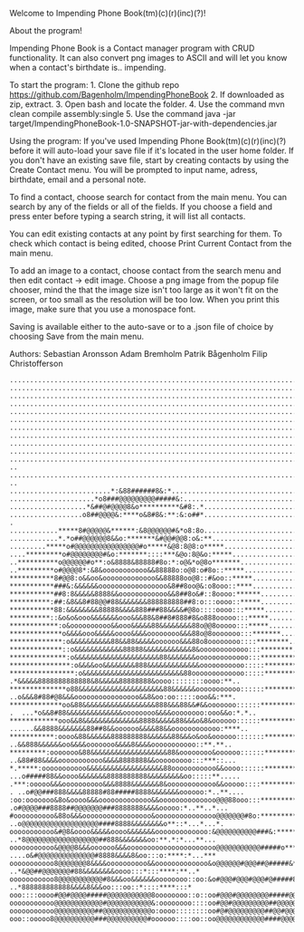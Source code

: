 Welcome to Impending Phone Book(tm)(c)(r)(inc)(?)!

About the program!

Impending Phone Book is a Contact manager program with CRUD functionality. It can also convert png images to ASCII and will let you know when a contact's birthdate is.. impending.

To start the program:
	1. Clone the github repo https://github.com/Bagenholm/ImpendingPhoneBook
	2. If downloaded as zip, extract. 
	3. Open bash and locate the folder.
	4. Use the command 
		mvn clean compile assembly:single
	5. Use the command
		java -jar target/ImpendingPhoneBook-1.0-SNAPSHOT-jar-with-dependencies.jar
		

Using the program:
If you've used Impending Phone Book(tm)(c)(r)(inc)(?) before it will auto-load your save file if it's located in the user home folder. 
If you don't have an existing save file, start by creating contacts by using the Create Contact menu. 
You will be prompted to input name, adress, birthdate, email and a personal note. 
	
To find a contact, choose search for contact from the main menu. You can search by any of the fields or all of the fields. 
If you choose a field and press enter before typing a search string, it will list all contacts.
	
You can edit existing contacts at any point by first searching for them. 
To check which contact is being edited, choose Print Current Contact from the main menu.
	
To add an image to a contact, choose contact from the search menu and then edit contact -> edit image. 
Choose a png image from the popup file chooser, mind the that the image size isn't too large as it won't fit on the screen, 
or too small as the resolution will be too low. When you print this image, make sure that you use a monospace font.

Saving is available either to the auto-save or to a .json file of choice by choosing Save from the main menu.


Authors:
Sebastian Aronsson
Adam Bremholm
Patrik Bågenholm
Filip Christofferson

		
    ..............................................................................................................................................................................................................................................................................
    ..........................................................................................................................................................................................................................................:&&&&&oo:***........................
    ..............................................................................................................................................................................................................................*o**:o:**&o88&&&&88888&8&&ooo:*.....*...........
    ............................................................................................................................................................................................................................*o&&oo:**&oo8#88&&##8888&88#88&o:ooooo:*..........
    .....................................................................................................................................................................................................................*o8###8888&&o*oo&88#8888#888888&8888888&o:*.*:oo*........
    ..................................................................................................................................................................................................................*&&&ooooo&&&888oo888##########888888###8&oo&o:****o.........
    .................................................................................................................................................................................................................88&&#@@##88####@###########@##@###888@@@#888&8&:****.........
    ...............................................................................................................................................................................................................o8&8@#####8#@########88#####8###8##88#@@@@@###88&&*.*..........
    ..............................................................................................................................................................................................................o8@@###8#####8#8##888888888888&&&&&&&&&8##@@@##888&o*...........
    .............................................................................................................................................................................................................&####8#88@@@###888&&&&oooooooooooo:ooooooo&888888888&&o:.........
    ............................................................................................................................................................................................................8#88#88###@#88&&&oooooooooooooo::::::::::::o&&8888888&&oo:..... ..
    ...........................................................................................................................................................................................................8#@&8@#@@@#8&ooooooooooooooooooo:::::::::::*:oo&&&888&&&&o&o*.. .. 
    .........................*:&88######8&:*..................................................................................................................................................................o8@&&#@@@#&oooooooooooooooooooooo:::::::::****:oo&&&&&&&&ooooo:.    
    .....................*o8###@@@@@@@@@#####&:...............................................................................................................................................................&&8&8@@@8&oooooooooooooooooooooooo:::::::**..*::ooo&&&oo&&&&&oo.    
    ...................*&##@#@@@@8&o**********&#8:.*..........................................................................................................................................................&&88##@8&ooooooooooooooooooooooooo:::::::*...**::ooooooo&&o&o&o..   
    ..................o8##@@@@&:****o&8#8&:**:&:o##*..........................................................................................................................................................&888#@8&oooooooooooooooooooooooo::::::::****.**::ooooo&&oo&&&oo. .  
    ............*****8#@@@@@&******:&8@@@@@@#&*o8:8o................................................................**********:ooo:***........................................................................&&88#8&ooooooooooooooooooo::::::::::::::*******::ooo&&&&&oooo&&o.   
    ............*.*o##@@@@@@8&&o:*******&#@@#@@8:o&:**...........................................................**:oooo&88&&oo8#88&&&o*......................................................................&8&88&oooooooooooooooooooooooo::::::::::********:o&&&&&&oooo:oo:..  
    .........*****o#@@@@@@@@@@@@@@@@#o*****&@8:8@8:o*****......................................................*:o&&&&&&&888#88##8888&&&:**..................................................................*88#88&ooooooooooooooooooooooooooooo&&&ooo:**.*****:&888&&&oooo::..  
    ....*********o#@@@@@@@@#&o:*******::::***&@o:8@&o:*****...................................................**:oo&8########8888###88&oo:**.................................................................o88#88ooooooooooooooooooooo&&&8888888888888#@###8o&&&&88888&o&oo:..  
    ..**********o@@@@@@#o**:o&8888&88888#8o:*:o@&*o@8o*******................................................**::oo&8#@#888&&oo&&&88888&o::*......................................o&&&&o:*...................*o&##8ooooooo&&&&&o&&&&&&&&8##8888&&&&&&&&&&8@8::::o&88&8#8&&&8&o*.  
    ..*********o#@@@@8*:&8&ooooooooooo&&88888o:o@8:o#8o::*****..............................................***::o&88&&ooooooooooooooo&&&o:*...................................:8@@##8888&:*...................&@@8oo&88#####8888888###@#888888888888888&&#&ooo::::&8888##&o*:..  
    ***********8#@@8:o&&oo&ooooooooooooo&&88888oo@8::#&oo::*****..........................................****:o&88&ooooooooooooo::::oooo&&:**............................**:o8#@@@@##88##8o:*.................&#@88##8888888##@@@@888##&88888&&8#@#888888#oo:*....*o&8&oooo&&o.  
    ***********###&:&&&&&&ooooooooooooooooo&8##8oo@&:o8ooo::****.........................................***:oo88&ooooooooooooooo:::::oooo&&o**.........................*o&&8#@@@@@@@@@@@@@@8o:*...............&@@888888&88##@##@8oooo##&&&&88&&&&&&oo&oo&&:::**...*:o&&ooo:*o&*  
    ***********##8:8&&&&&8888&&oooooooooooo&&8##8o&#::8oooo:******....................................*****:o&88&ooooooooooooooooo:::o:o:oo&&:**......................*o&&8#@@@@##88&&ooooo8@#8&:*...........&@@@888888#8#@@@#88#oooooo#8&&&&&&oooooooooo8::::****..*:&8ooo::.o:. 
    **********:##:&8&&8#88@@#88&&&&&&&888888888##8:o:::oooo::*****.................................********:&88&oooooo&&oooooooooooo::::ooo&&&:**...................*o&8#@@88&&&&&&ooo::::::o8888&:............*#8&&8#888&&&&&&88oooo::o8#&oooooooooo:o8o:**::********o&&&&oo:*:  
    ***********88:&&&&&&&&88888&&&&888###88&&&&#@8o::::oooo:::*****.................................*******o888&&88888888&&oooo&8888&&ooooo&&&&:**.................:&8#@@&ooooooooooooo:::::::&8888&:...........o&&&&&&&&oooooo#&ooo::::o&&88&&&&&88&oo::::*:*********:ooo&&&o**  
    **********::&o&o&ooo&&&&&&&ooo&&&88&8##8#888#8&o888ooooo:::*****..............................*********o88@88&&888##8888&8&&8#88&&&&8#8&88&:******............:&8#@@&oooooooooooooo::::::::o8#888&*..........&&oooooooooo&#&ooooo:::*:oo&&&&&&&ooo:::::::*********::::o&&o*.  
    ************:o&oooooooooo&&ooo&&&&&88&&&&&&&&88o@@8ooooo:::*****.............................**********:&##888888888&8&ooo8&&&888888&8#88#8:**********.......*o8#@@&o&&&oooooooooooo:::::::o&#@@88&o..........o88oooo&8#8&&&&&ooooo&ooo:oooooooooo::::::*********:oo:oo:***.  
    *************o&&&&ooo&&&&&oooo&&&&oooooooo&&&88o@8ooooooo:::*******......................************::o8##&&&&&&&&&&8oo:o&&oooo&o&&&&&8@##&::::*********..**:&@@@8&&&&&&oooooooooooo::::::o&#@@##8&*.........*&&&oo&&&&&&&88#88&&&&88&&&oooooooooo::::**:*******:o&o::**..   
    *************:o&&&&&&&&&&88&&88&&&&&oooooo&&&88o8oooooooo::::********.................************::::o&8#&ooo&&&&&&&&&ooooo&&&&&oo&oooo###&oo:**************o#@@@8&&&&&&&ooooooooooooooo:::o8@@#8&*...........o&&&&ooooo&&&8#88888&&oooooooooooooooo::::::******:oo:*****.   
    *************::o&&&&&&&&&&&&88888&&&&&&&&&&&&8&oooooooooooo:::********................**************::o&88&oooooooo&&888&88&&ooooo::oooo888&oo:::************:&@@@#8&&&&&&&&&&&&&&8888&oooo::&#@@8:.............&&&oooooo&&&&&8888888&&&oooooooooooooo::::::***:::o:*o:*..    
    **************:o&&&&&&&&&&&&&&&&&&&&&88&&&&&&&ooooooooooooo:::*********..............****************::o&&ooooooooo&&&o&&&&oooooooo::ooo&&&&oooo:::::*********o#@@@8&8#@@@#88&&&&&8##@#88&o::o#@#8o..............&&oooooooo&&8888888888&&ooo&&&&&&ooooo:::::::::::::.&&:.     
    ***************:o&&&&oo&&&&&&&&888&&&&&&&&&&&&&ooooooooooo:::::********..............****************::oo&&&&&&&&o&&&&&&&&ooooooooooooo&&oo&ooooo:::::::*******o8@@@8888#@@##8&ooo&888&&ooo:::&8o&:..............o&&&&oo&&&&8888&&&&8&&&&&&&888888&&ooo::::::::::oo:*oo..     
    ****************:o&&&&&&&&&&&&&&&&&&&&&&&&&88ooooooooooooo:::::*********..............***************:::oo&&&&o&&&888&&&&&&88&&oooooooo&&oo&oooooo::::::*******:&@@@888#888888&ooooooooooo::::o8&o*...........  .*&&&&&8888888888888&8&&&&&88888888&oooo::::::::oooo:**..     
    **************o88&&&&&&&&&&&&&&&&&&&&&88&&&&&&ooooooooooo::::::*********..............***************::::o&&&&&&&oooo&&&oooooooooooooo&ooo&&ooooooo:::::********o&@@8&&&&&&&&&&oooooooooo:::::o&&:*...........  ..o&&&8#88#@8&&&oooooooooooooooo&&8&oo:oo:::::ooo&&:***.      
    *************oo&88&&&&&&&&&&&&&&&&&&888&&&88&&#&&ooooooo::::::************............**************::::::o&&&&&&&oooooooooooooooooooo&&&&&&ooooooo:::::*********:&@8&&&&&&&8&&ooooo&&&&oo::::o&::......... .  ...*o&&8#88&&&&&&&&&&&&&&oooooooo&&&&oooooooo:ooo&&o:*.*..     
    ************ooo&&8&&&&&&&&&&&&&&8888&&&&&88&&&o&8&oooooo::::::**************..........****************:::::o8888&&&&oooooooooo&&&&&&&&8&&&&oooooooo:::::**********:88&&&&&&&8#@#88##8&&&&oo:::o&*...........  ......&&8888&&&&&&&88##8&&oooooo&&&&88&&oooooooooooo:****..     
    ***********:oooo&88&&&&&&888888888&&&&&&88&&&o&oo&oooooo:::::::***************************************::::::o88888&&&&&&oooo&&&&88888&8&&&&oooooo::::::::**********o888&8&&8#@@@@@@####88&oo::o&*.............     ..&&888&&&&&&oo&&&&ooooooo&&&&8&&&&ooooooooooo::**.**..    
    *********:ooooooo&88&&&&&&&&&&&&&&&&&&&88&oooooooo&oooooo::::::***************************************::::::&&8##888&&&&&&&&&888888&&#@@#&ooooooo:::::::::**********:88888#@@@###8888&8##8ooo&8&*..............     ..&88#88&&&&ooooooooooo&&&&8888888&&ooooooooo:::***::...  
    *.*****:ooooooooooo&&&&&&&&&&&&&&&&&&&88ooooooooooo&&oooo::::::***************************************:::o#@@&88########8888#8888&&&&#@@@@@&oooo::::::::::***********o8888@@#888&&&&ooo&##88888o................    ...o#####88&&oooo&&&&&&&8888888888&&&&&&&&&oo:::::**..... 
    .***:ooooo&&&oooooooooo&&&8888&&&&&&&8&oooooooooooo&&ooooo::::****************************************::@@@@@&&8888888#8#88888&&&&&o&@@@@@@@8ooo::::::::::**********.*o####@###@@###8&&8##8##88o:*................  . ..o#@@###888&&&&88888#88#####8888&&&&&&&oooooo:*..**....
    :oo:ooooooo&8o&oooo&&&ooooooooooooo&&oooooooooooooo@@@88ooo:::**************************************:*o@@@@@@&&&8&&&&8888&&&&&&&&&oo&@@@@@@@#ooo::::::::::********..***o#@@@@#@@##############&:o&o*...............     .o#@@@@###8888##@@@@@@@###8888888&&&&ooooo:*..**..*...
    #oooooooooo&88o&&&ooooooooooooooooo&ooooooooooooooo@@@@@@@#8o:**************************************::@@@@@#8&&&&&&&&&&&&&&&&&&&&oo&8@@@@@@@@&oo:::::::::*******.......**8@@@@@#########88###8o:o8&:...............      ..o@@@@@@@@@@@@@@@@@@@####8888&&&&&&&&o**::*...*...*.
    ooooooooooo&#@8&oooo&&&&&oooo&&&&&&&ooooooooooooo:&@@@@@@@@@@###&:*******************************:o&8@@@@@@88&&&&&&&&&&&&&&&&ooo&&8@@@@@@@@@@@&o::::::::*******.........:8@@@@@@@@@@########8oooo8o:***............        ..*8@@@@@@@@@@@@@@@@@@##888&&&&&&&oo:**.*:*...**...
    ooooooooooo&@@@@8&&&oooooo&&&oooooooooooooooooooooo@@@@@@@@@@@#####o********************:o&8#@@@@@@@@@@@@@@@@8&o&&&&&&oooooooo8@@@@@@@@@@@@@@@@8&o::::::******..........:8##@@@@@@@@@@@@#8&&oooo&&oo**.............        ....o&#@@@@@@@@@@@@@@#8888&&&&8&oo:::o:****:*...***
    ooooooooooo8@@@@@@@8&&&&oooooooooo&&ooooooooooooo&o@@@@@@#@@@##@#####&*************:&@@@@@@@@@@@@@@@@@@@@@@@@@@#&&&&&&oooo&#@@@@@@@@@@@@@@@@@@@@@@@@8&o::****...........:&&88##@@@@@#8&&&&&oooo&8oo:*...............           ..*&@@##@@@@@@@#88&&&&&&&&oooo:::*:::****:**..*
    ooooooooooo8@@@@@@@@@@@#8&&&oo&&&&&&oooooooo::oo:&o#@@@#@@@#@@@#@#####8:********:&@@@@@@@@@@@@@@@@@@@@@@@@@@@@@@@@@@@@@@@@@@@@@@@@@@@@@@@@@@@@@@@@@@@@@@@#o**...........*o&8#88888888&&oooooo&&&o&o**.......**.....**........    ..*888888888888&&&&8&&&oo:::oo::*::::****:::*
    ooo::::oooo#@@#@@@@#####@@@@@@@@@@@8oooooooo::o::oo#@@@#@@@@@@@@#####@@@8:****:o@@@@@@@@@@@@@@@@@@@@@@@@@@@@@@@@@@@@@@@@@@@@@@@@@@@@@@@@@@@@@@@@@@@@@@@@@@@@@#o*........:ooo&8&&&&&&&&&&&&&&&&oo&o:*.......**..*.********.........o88888888888888888&oooooo::::o:::**::::*****
    ooooooooooo@@@@@@@@@@@@#@@@@@@@@@@@&:oooooooo::::oo#@@#@@@@@@@@@##@@@@@@@#:::*8@@@@@@@@@@@@@@@@@@@@@@@@@@@@@@@@@@@@@@@@@@@@@@@@@@@@@@@@@@@@@@@@@@@@@@@@@@@@@@@@@#o....*::o&&oo:o&&&&&&&&&&&&ooo&o:**..*.*.**..***********.*.....*&88#888888888888&ooo&oo:ooo:::::::::*:::::::*
    ooooooooooo@@@@@@@@@@##@@@@@@@@@@@@o:oooo::::::::oo#@#@@@@@@@@@##@@#@@@@@@#o:8@@@@@@@@@@@@@@@@@@@@@@@@@@@@@@@@@@@@@@@@@@@@@@@@@@@@@@@@@@@@@@@@@@@@@@@@@@@@@@@@@@@@#*.*:o:oo8&&&oo:oo&&&&&&oooooo::**.**.**:*.*:*************.**o&&8#8#88888888&&ooooooooo:::oo:::::::::::*::::
    ooo::ooooo8@@@@@@@@@@###@@@@@@@@@@#oooooo::::oo::oo@@@@@@@@@@@@####@@@@@@@@88@@@@@@@@@@@@@@@@@@@@@@@@@@@@@@@@@@@@@@@@@@@@@@@@@@@@@@@@@@@@@@@@@@@@@@@@@@@@@@@@@@@@@@@&:ooo::ooo&&&oooo::o&o:oooo:***..******.*:***::**********:oo&888###88888&oooooooo::ooo::::::::::::::::::::****__****__